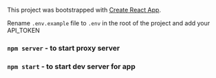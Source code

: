This project was bootstrapped with [Create React App](https://github.com/facebook/create-react-app).

Rename `.env.example` file to `.env` in the root of the project and add your API_TOKEN

### `npm server` - to start proxy server

### `npm start` - to start dev server for app
